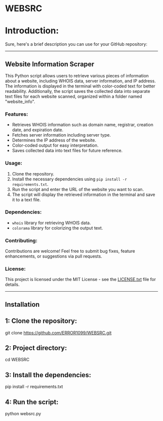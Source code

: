 # WEBSRC
# Introduction:
Sure, here's a brief description you can use for your GitHub repository:

---

## Website Information Scraper

This Python script allows users to retrieve various pieces of information about a website, including WHOIS data, server information, and IP address. The information is displayed in the terminal with color-coded text for better readability. Additionally, the script saves the collected data into separate text files for each website scanned, organized within a folder named "website_info".

### Features:
- Retrieves WHOIS information such as domain name, registrar, creation date, and expiration date.
- Fetches server information including server type.
- Determines the IP address of the website.
- Color-coded output for easy interpretation.
- Saves collected data into text files for future reference.

### Usage:
1. Clone the repository.
2. Install the necessary dependencies using `pip install -r requirements.txt`.
3. Run the script and enter the URL of the website you want to scan.
4. The script will display the retrieved information in the terminal and save it to a text file.

### Dependencies:
- `whois` library for retrieving WHOIS data.
- `colorama` library for colorizing the output text.

### Contributing:
Contributions are welcome! Feel free to submit bug fixes, feature enhancements, or suggestions via pull requests.

### License:
This project is licensed under the MIT License - see the [LICENSE.txt](LICENSE.txt) file for details.

--- 

## Installation

## 1: Clone the repository:

git clone https://github.com/ERROR1099/WEBSRC.git

## 2: Project directory:

cd WEBSRC
   
## 3: Install the dependencies:

pip install -r requirements.txt
   
## 4: Run the script:

python websrc.py
   
   








